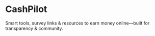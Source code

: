 # CashPilot
Smart tools, survey links &amp; resources to earn money online—built for transparency &amp; community.
